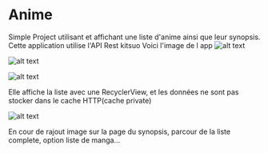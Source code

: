 # Anime
Simple Project utilisant et affichant une liste d'anime ainsi que leur synopsis.
Cette application utilise l'API Rest kitsuo
Voici l'image de l app
![alt text](https://cdn.discordapp.com/attachments/547748628001849345/846123194175062016/unknown.png)

![alt text](https://cdn.discordapp.com/attachments/547748628001849345/846123504864198706/unknown.png)

![alt text](https://cdn.discordapp.com/attachments/547748628001849345/846123401432006656/unknown.png)

Elle affiche la liste avec une RecyclerView, et les données ne sont pas stocker dans le cache HTTP(cache private)

![alt text](https://media.discordapp.net/attachments/787017763129786378/846098262595207188/unknown.png)

En cour de rajout image sur la page du synopsis, parcour de la liste complete, option liste de manga...

